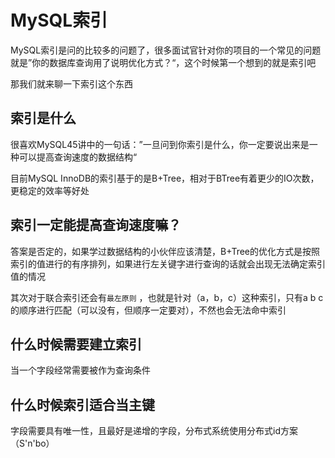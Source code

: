 # MySQL索引

MySQL索引是问的比较多的问题了，很多面试官针对你的项目的一个常见的问题就是”你的数据库查询用了说明优化方式？“，这个时候第一个想到的就是索引吧

那我们就来聊一下索引这个东西

## 索引是什么

很喜欢MySQL45讲中的一句话：”一旦问到你索引是什么，你一定要说出来是一种可以提高查询速度的数据结构“

目前MySQL InnoDB的索引基于的是B+Tree，相对于BTree有着更少的IO次数，更稳定的效率等好处

## 索引一定能提高查询速度嘛？

答案是否定的，如果学过数据结构的小伙伴应该清楚，B+Tree的优化方式是按照索引的值进行的有序排列，如果进行左关键字进行查询的话就会出现无法确定索引值的情况

其次对于联合索引还会有`最左原则` ，也就是针对（a，b，c）这种索引，只有a b c的顺序进行匹配（可以没有，但顺序一定要对），不然也会无法命中索引

## 什么时候需要建立索引

当一个字段经常需要被作为查询条件

## 什么时候索引适合当主键

字段需要具有唯一性，且最好是递增的字段，分布式系统使用分布式id方案（S'n'bo）